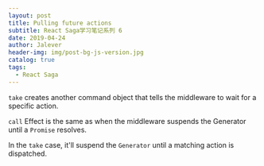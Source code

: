 ```yaml
---
layout: post
title: Pulling future actions
subtitle: React Saga学习笔记系列 6
date: 2019-04-24
author: Jalever
header-img: img/post-bg-js-version.jpg
catalog: true
tags:
  - React Saga
---
```


`take` creates another command object that tells the middleware to wait for a specific action.

`call` Effect is the same as when the middleware suspends the Generator until a `Promise` resolves.

In the `take` case, it'll suspend the `Generator` until a matching action is dispatched.